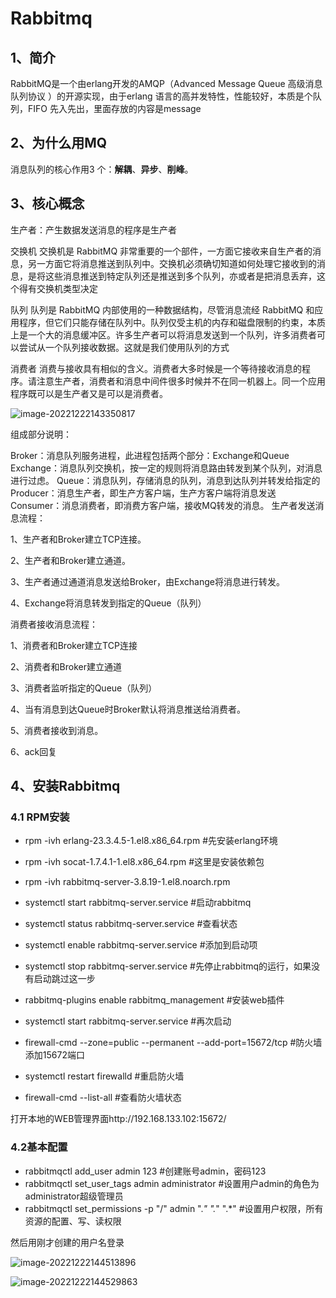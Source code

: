 # Rabbitmq

## 1、简介

RabbitMQ是一个由erlang开发的AMQP（Advanced Message Queue 高级消息队列协议 ）的开源实现，由于erlang 语言的高并发特性，性能较好，本质是个队列，FIFO 先入先出，里面存放的内容是message

## 2、为什么用MQ

消息队列的核心作用3 个：**解耦**、**异步**、**削峰**。

## 3、核心概念

生产者：产生数据发送消息的程序是生产者

交换机
交换机是 RabbitMQ 非常重要的一个部件，一方面它接收来自生产者的消息，另一方面它将消息推送到队列中。交换机必须确切知道如何处理它接收到的消息，是将这些消息推送到特定队列还是推送到多个队列，亦或者是把消息丢弃，这个得有交换机类型决定

队列
队列是 RabbitMQ 内部使用的一种数据结构，尽管消息流经 RabbitMQ 和应用程序，但它们只能存储在队列中。队列仅受主机的内存和磁盘限制的约束，本质上是一个大的消息缓冲区。许多生产者可以将消息发送到一个队列，许多消费者可以尝试从一个队列接收数据。这就是我们使用队列的方式

消费者
消费与接收具有相似的含义。消费者大多时候是一个等待接收消息的程序。请注意生产者，消费者和消息中间件很多时候并不在同一机器上。同一个应用程序既可以是生产者又是可以是消费者。

![image-20221222143350817](https://jiangteddy.oss-cn-shanghai.aliyuncs.com/img2/202212221433908.png)

组成部分说明：

Broker：消息队列服务进程，此进程包括两个部分：Exchange和Queue
Exchange：消息队列交换机，按一定的规则将消息路由转发到某个队列，对消息进行过虑。
Queue：消息队列，存储消息的队列，消息到达队列并转发给指定的
Producer：消息生产者，即生产方客户端，生产方客户端将消息发送
Consumer：消息消费者，即消费方客户端，接收MQ转发的消息。
生产者发送消息流程：

1、生产者和Broker建立TCP连接。

2、生产者和Broker建立通道。

3、生产者通过通道消息发送给Broker，由Exchange将消息进行转发。

4、Exchange将消息转发到指定的Queue（队列）

消费者接收消息流程：

1、消费者和Broker建立TCP连接

2、消费者和Broker建立通道

3、消费者监听指定的Queue（队列）

4、当有消息到达Queue时Broker默认将消息推送给消费者。

5、消费者接收到消息。

6、ack回复

## 4、安装Rabbitmq

### 4.1 RPM安装

- rpm -ivh erlang-23.3.4.5-1.el8.x86_64.rpm    #先安装erlang环境
- rpm -ivh socat-1.7.4.1-1.el8.x86_64.rpm   #这里是安装依赖包
- rpm -ivh rabbitmq-server-3.8.19-1.el8.noarch.rpm

- systemctl start rabbitmq-server.service     #启动rabbitmq
- systemctl status rabbitmq-server.service     #查看状态
- systemctl enable rabbitmq-server.service     #添加到启动项

- systemctl stop rabbitmq-server.service     #先停止rabbitmq的运行，如果没有启动跳过这一步
- rabbitmq-plugins enable rabbitmq_management     #安装web插件
- systemctl start rabbitmq-server.service     #再次启动

- firewall-cmd --zone=public --permanent --add-port=15672/tcp    #防火墙添加15672端口
- systemctl restart firewalld    #重启防火墙
- firewall-cmd --list-all    #查看防火墙状态

打开本地的WEB管理界面http://192.168.133.102:15672/

### 4.2基本配置

- rabbitmqctl add_user admin 123   #创建账号admin，密码123
- rabbitmqctl set_user_tags admin administrator    #设置用户admin的角色为administrator超级管理员
- rabbitmqctl set_permissions -p "/" admin ".*" ".*" ".*"    #设置用户权限，所有资源的配置、写、读权限

然后用刚才创建的用户名登录

![image-20221222144513896](https://jiangteddy.oss-cn-shanghai.aliyuncs.com/img2/202212221445967.png)

![image-20221222144529863](https://jiangteddy.oss-cn-shanghai.aliyuncs.com/img2/202212221445911.png)